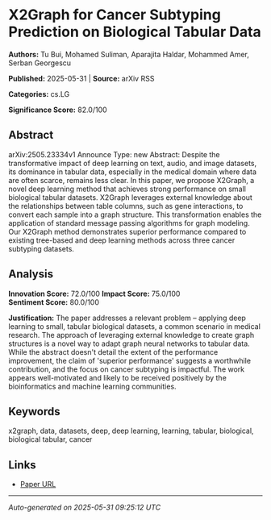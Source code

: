 # X2Graph for Cancer Subtyping Prediction on Biological Tabular Data

**Authors:** Tu Bui, Mohamed Suliman, Aparajita Haldar, Mohammed Amer, Serban Georgescu

**Published:** 2025-05-31 | **Source:** arXiv RSS

**Categories:** cs.LG

**Significance Score:** 82.0/100

## Abstract

arXiv:2505.23334v1 Announce Type: new 
Abstract: Despite the transformative impact of deep learning on text, audio, and image datasets, its dominance in tabular data, especially in the medical domain where data are often scarce, remains less clear. In this paper, we propose X2Graph, a novel deep learning method that achieves strong performance on small biological tabular datasets. X2Graph leverages external knowledge about the relationships between table columns, such as gene interactions, to convert each sample into a graph structure. This transformation enables the application of standard message passing algorithms for graph modeling. Our X2Graph method demonstrates superior performance compared to existing tree-based and deep learning methods across three cancer subtyping datasets.

## Analysis

**Innovation Score:** 72.0/100
**Impact Score:** 75.0/100  
**Sentiment Score:** 80.0/100

**Justification:** The paper addresses a relevant problem – applying deep learning to small, tabular biological datasets, a common scenario in medical research. The approach of leveraging external knowledge to create graph structures is a novel way to adapt graph neural networks to tabular data. While the abstract doesn't detail the extent of the performance improvement, the claim of 'superior performance' suggests a worthwhile contribution, and the focus on cancer subtyping is impactful. The work appears well-motivated and likely to be received positively by the bioinformatics and machine learning communities.

## Keywords

x2graph, data, datasets, deep, deep learning, learning, tabular, biological, biological tabular, cancer

## Links

- [Paper URL](https://arxiv.org/abs/2505.23334)

---
*Auto-generated on 2025-05-31 09:25:12 UTC*
